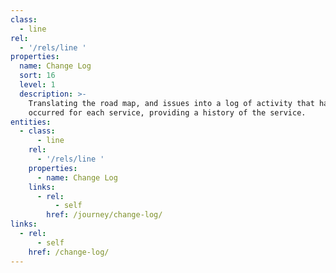 ```yaml
---
class:
  - line
rel:
  - '/rels/line '
properties:
  name: Change Log
  sort: 16
  level: 1
  description: >-
    Translating the road map, and issues into a log of activity that has
    occurred for each service, providing a history of the service.
entities:
  - class:
      - line
    rel:
      - '/rels/line '
    properties:
      - name: Change Log
    links:
      - rel:
          - self
        href: /journey/change-log/
links:
  - rel:
      - self
    href: /change-log/
---
```

